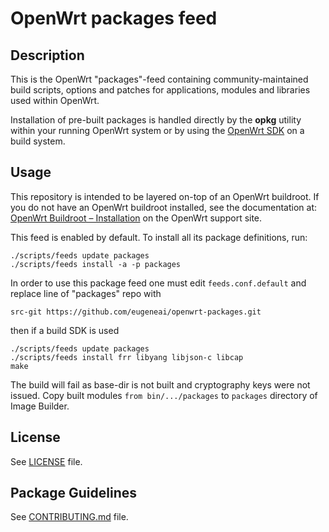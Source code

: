 # OpenWrt packages feed

## Description

This is the OpenWrt "packages"-feed containing community-maintained build scripts, options and patches for applications, modules and libraries used within OpenWrt.

Installation of pre-built packages is handled directly by the **opkg** utility within your running OpenWrt system or by using the [OpenWrt SDK](https://openwrt.org/docs/guide-developer/using_the_sdk) on a build system.

## Usage

This repository is intended to be layered on-top of an OpenWrt buildroot. If you do not have an OpenWrt buildroot installed, see the documentation at: [OpenWrt Buildroot – Installation](https://openwrt.org/docs/guide-developer/build-system/install-buildsystem) on the OpenWrt support site.

This feed is enabled by default. To install all its package definitions, run:
```
./scripts/feeds update packages
./scripts/feeds install -a -p packages
```

In order to use this package feed one must edit `feeds.conf.default` and replace line of "packages" repo with
```
src-git https://github.com/eugeneai/openwrt-packages.git
```
then if a build SDK is used 
```
./scripts/feeds update packages
./scripts/feeds install frr libyang libjson-c libcap
make
```

The build will fail as base-dir is not built and cryptography keys were not issued.  Copy built modules `from bin/.../packages` to `packages` directory of Image Builder.

## License

See [LICENSE](LICENSE) file.
 
## Package Guidelines

See [CONTRIBUTING.md](CONTRIBUTING.md) file.


